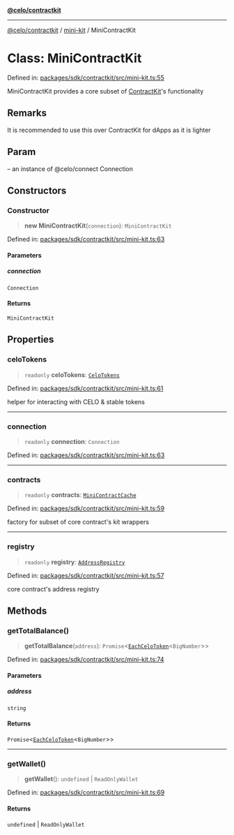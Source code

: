 [**@celo/contractkit**](../../README.md)

***

[@celo/contractkit](../../modules.md) / [mini-kit](../README.md) / MiniContractKit

# Class: MiniContractKit

Defined in: [packages/sdk/contractkit/src/mini-kit.ts:55](https://github.com/celo-org/developer-tooling/blob/master/packages/sdk/contractkit/src/mini-kit.ts#L55)

MiniContractKit provides a core subset of [ContractKit](../variables/ContractKit.md)'s functionality

## Remarks

It is recommended to use this over ContractKit for dApps as it is lighter

## Param

– an instance of @celo/connect Connection

## Constructors

### Constructor

> **new MiniContractKit**(`connection`): `MiniContractKit`

Defined in: [packages/sdk/contractkit/src/mini-kit.ts:63](https://github.com/celo-org/developer-tooling/blob/master/packages/sdk/contractkit/src/mini-kit.ts#L63)

#### Parameters

##### connection

`Connection`

#### Returns

`MiniContractKit`

## Properties

### celoTokens

> `readonly` **celoTokens**: [`CeloTokens`](../../celo-tokens/classes/CeloTokens.md)

Defined in: [packages/sdk/contractkit/src/mini-kit.ts:61](https://github.com/celo-org/developer-tooling/blob/master/packages/sdk/contractkit/src/mini-kit.ts#L61)

helper for interacting with CELO & stable tokens

***

### connection

> `readonly` **connection**: `Connection`

Defined in: [packages/sdk/contractkit/src/mini-kit.ts:63](https://github.com/celo-org/developer-tooling/blob/master/packages/sdk/contractkit/src/mini-kit.ts#L63)

***

### contracts

> `readonly` **contracts**: [`MiniContractCache`](../../mini-contract-cache/classes/MiniContractCache.md)

Defined in: [packages/sdk/contractkit/src/mini-kit.ts:59](https://github.com/celo-org/developer-tooling/blob/master/packages/sdk/contractkit/src/mini-kit.ts#L59)

factory for subset of core contract's kit wrappers

***

### registry

> `readonly` **registry**: [`AddressRegistry`](../../address-registry/classes/AddressRegistry.md)

Defined in: [packages/sdk/contractkit/src/mini-kit.ts:57](https://github.com/celo-org/developer-tooling/blob/master/packages/sdk/contractkit/src/mini-kit.ts#L57)

core contract's address registry

## Methods

### getTotalBalance()

> **getTotalBalance**(`address`): `Promise`\<[`EachCeloToken`](../../celo-tokens/type-aliases/EachCeloToken.md)\<`BigNumber`\>\>

Defined in: [packages/sdk/contractkit/src/mini-kit.ts:74](https://github.com/celo-org/developer-tooling/blob/master/packages/sdk/contractkit/src/mini-kit.ts#L74)

#### Parameters

##### address

`string`

#### Returns

`Promise`\<[`EachCeloToken`](../../celo-tokens/type-aliases/EachCeloToken.md)\<`BigNumber`\>\>

***

### getWallet()

> **getWallet**(): `undefined` \| `ReadOnlyWallet`

Defined in: [packages/sdk/contractkit/src/mini-kit.ts:69](https://github.com/celo-org/developer-tooling/blob/master/packages/sdk/contractkit/src/mini-kit.ts#L69)

#### Returns

`undefined` \| `ReadOnlyWallet`
